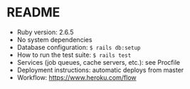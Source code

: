 # README

- Ruby version: 2.6.5
- No system dependencies
- Database configuration: `$ rails db:setup`
- How to run the test suite: `$ rails test`
- Services (job queues, cache servers, etc.): see Procfile
- Deployment instructions: automatic deploys from master
- Workflow: https://www.heroku.com/flow
